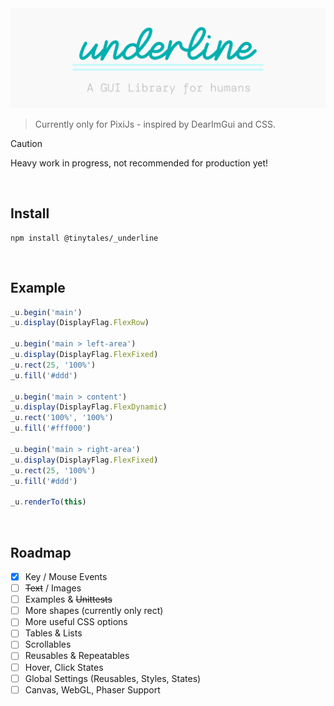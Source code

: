<picture>
  <source media="(prefers-color-scheme: dark)" srcset="/media/underline_header_dark.png">
  <source media="(prefers-color-scheme: light)" srcset="/media/underline_header_light.png">
  <img alt="_underline header" src="/media/underline_header_light.png">
</picture>

> Currently only for PixiJs - inspired by DearImGui and CSS.

> [!CAUTION]
> Heavy work in progress, not recommended for production yet!

<br />

## Install

```
npm install @tinytales/_underline
```

<br />

## Example

```typescript
_u.begin('main')
_u.display(DisplayFlag.FlexRow)

_u.begin('main > left-area')
_u.display(DisplayFlag.FlexFixed)
_u.rect(25, '100%')
_u.fill('#ddd')

_u.begin('main > content')
_u.display(DisplayFlag.FlexDynamic)
_u.rect('100%', '100%')
_u.fill('#fff000')

_u.begin('main > right-area')
_u.display(DisplayFlag.FlexFixed)
_u.rect(25, '100%')
_u.fill('#ddd')

_u.renderTo(this)
```

<br />

## Roadmap

- [x] Key / Mouse Events
- [ ] ~~Text~~ / Images
- [ ] Examples & ~~Unittests~~
- [ ] More shapes (currently only rect)
- [ ] More useful CSS options
- [ ] Tables & Lists
- [ ] Scrollables
- [ ] Reusables & Repeatables
- [ ] Hover, Click States
- [ ] Global Settings (Reusables, Styles, States)
- [ ] Canvas, WebGL, Phaser Support
